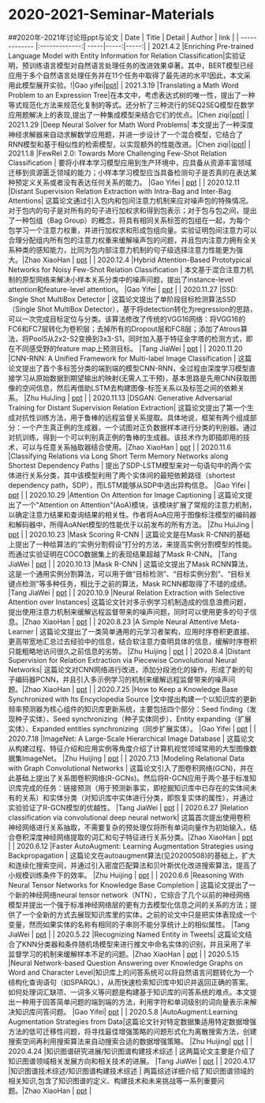 # 2020-2021-Seminar-Materials
##2020年-2021年讨论班ppt与论文
| Date | Title | Detail | Author | link |
| ------------- |:-------------:| -----|-----:|-----:|
| 2021.4.2 |Enriching Pre-trained Language Model with Entity Information for Relation Classification|实验证明，预训练语言模型对自然语言处理任务的改进效果卓著。其中，BERT模型已经应用于多个自然语言处理任务并在11个任务中取得了最先进的水平!因此，本文采用此模型展开实验。!|Gao yifei|[ppt](https://github.com/Tbb-nj/2020-2021-Seminar-Materials/tree/main/20210402)|
| 2021.3.19 |Translating a Math Word Problem to an Expression Tree|在本文中，考虑表达式树的唯一性，提出了一种等式规范化方法来规范化复制的等式。还分析了三种流行的SEQ2SEQ模型在数学应用题解决上的表现,提出了一种集成模型来结合它们的优点。|Chen ziqi|[ppt](https://github.com/Tbb-nj/2020-2021-Seminar-Materials/tree/main/20210319)|
| 2021.1.29 |Deep Neural Solver for Math Word Problems| 本文提出了一种深度神经求解器来自动求解数学应用题，并进一步设计了一个混合模型，它结合了RNN模型和基于相似性的检索模型，以实现额外的性能改进。|Chen ziqi|([ppt](https://github.com/Tbb-nj/2020-2021-Seminar-Materials/tree/main/20210129)|
| 2021.1.8 |FewRel 2.0: Towards More Challenging Few-Shot Relation Classification | 要将小样本学习模型应用到生产环境中，应具备从资源丰富领域迁移到资源匮乏领域的能力；小样本学习模型应当具备检测句子是否真的在表达某种预定义关系或者没有表达任何关系的能力。 |Gao Yifei | [ppt](https://github.com/Tbb-nj/2020-2021-Seminar-Materials/tree/main/20210108) |
| 2020.12.11 |Distant Supervision Relation Extraction with Intra-Bag and Inter-Bag Attentions| 这篇论文通过引入包内和包间注意力机制来应对噪声包的特殊情况。对于包内的句子是对所有的句子进行加权求和得到包表示；对于包与包之间，提出了一种包组（Bag Group）的概念，将具有相同关系标签的包组在一起，为每个包学习一个注意力权重，并进行加权求和形成包组向量。实验证明包间注意力可以合理分配组内所有包的注意力权重来缓解噪声包的问题，并且包内注意力拥有全关系种类的感知能力，比同为包内部注意力机制的句子级选择注意力性能更为强大。|Zhao XiaoHan | [ppt](https://github.com/Tbb-nj/2020-2021-Seminar-Materials/tree/main/20201211) |
| 2020.12.4 |Hybrid Attention-Based Prototypical Networks for Noisy Few-Shot Relation Classification | 本文基于混合注意力机制的原型网络来解决小样本关系分类中的噪声问题，提出了instance-level attention和feature-level attention。 |Gao Yifei | [ppt](https://github.com/Tbb-nj/2020-2021-Seminar-Materials/tree/main/20201204) |
| 2020.11.27 |SSD: Single Shot MultiBox Detector | 这篇论文提出了单阶段目标检测算法SSD（Single Shot MultiBox Detector），基于将detection转化为regression的思路，可以一次完成目标定位与分类。该算法修改了传统的VGG16网络：将VGG16的FC6和FC7层转化为卷积层；去掉所有的Dropout层和FC8层；添加了Atrous算法，将Pool5从2x2-S2变换到3x3-S1，同时加入基于特征金字塔的检测方式，即在不同感受野的feature map上预测目标。 |Tang JiaWei | [ppt](https://github.com/Tbb-nj/2020-2021-Seminar-Materials/tree/main/20201127) |
| 2020.11.20 |CNN-RNN: A Unified Framework for Multi-label Image Classification | 这篇论文提出了首个多标签分类的端到端的模型CNN-RNN，全过程由深度学习模型直接学习从原始数据到期望输出的映射(无需人工干预)，基本思路是先用CNN获取图像的空间信息，然后再借助LSTM去构建图像-标签关系以及标签之间的依赖关系。 |Zhu HuiJing | [ppt](https://github.com/Tbb-nj/2020-2021-Seminar-Materials/tree/main/20201120) |
| 2020.11.13 |DSGAN: Generative Adversarial Training for Distant Supervision Relation Extraction| 这篇论文提出了第一个生成对抗性训练方法，用于鲁棒的远程监督关系提取。具体地说，框架有两个组成部分：一个产生真正例的生成器，一个试图对正负数据样本进行分类的判别器。通过对抗训练，得到一个可以判别真正例的鲁棒的生成器。该技术作为即插即用的技术，可以与任意关系抽取器结合使用。|Zhao XiaoHan | [ppt](https://github.com/Tbb-nj/2020-2021-Seminar-Materials/tree/main/20201113) |
| 2020.11.6 |Classifying Relations via Long Short Term Memory Networks along Shortest Dependency Paths | 提出了SDP-LSTM模型来对一句语句中的两个实体进行关系分类，其中该模型利用了两个实体间的最短依赖路径（shortest dependency path，SDP），而LSTM能够从SDP中选出异构信息。 |Gao Yifei | [ppt](https://github.com/Tbb-nj/2020-2021-Seminar-Materials/tree/main/20201106) |
| 2020.10.29 |Attention On Attention for  Image Captioning | 这篇论文提出了一个"Attention on Attention"(AoA)模块，该模块扩展了常规的注意力机制，以确定注意力结果和查询结果的相关性。作者将AoA应用于图像标注模型的编码器和解码器中，所得AoANet模型的性能优于以前发布的所有方法。 |Zhu HuiJing | [ppt](https://github.com/Tbb-nj/2020-2021-Seminar-Materials/tree/main/20201029) |
| 2020.10.23 |Mask Scoring R-CNN | 这篇论文是在Mask R-CNN的基础上提出了一种给算法的“实例分割假设”打分的方法，来提高实例分割模型的性能。而通过实验证明在COCO数据集上的表现结果超越了Mask R-CNN。 |Tang JiaWei | [ppt](https://github.com/Tbb-nj/2020-2021-Seminar-Materials/tree/main/20201023) |
| 2020.10.13 |Mask R-CNN | 这篇论文提出了Mask RCNN算法，这是一个通用实例分割算法，可以用于做“目标检测”、“目标实例分割”、“目标关键点检测”等多种任务，相比于之前的算法，Mask RCNN都取得了不错的成绩。 |Tang JiaWei | [ppt](https://github.com/Tbb-nj/2020-2021-Seminar-Materials/tree/main/20201013) |
| 2020.10.9 |Neural Relation Extraction with Selective Attention over Instances| 这篇论文针对多示例学习机制造成的信息浪费问题，提出使用注意力机制来缓解远程监督带来的噪声问题，同时可以使用更多的句子信息。|Zhao XiaoHan | [ppt](https://github.com/Tbb-nj/2020-2021-Seminar-Materials/tree/main/20201009) |
| 2020.8.23 |A Simple Neural Attentive Meta-Learner | 这篇论文提出了一类简单通用的元学习者架构，应用时序卷积更直接、更高带宽地汇总过去经验中的信息，结合软注意力查明具体的信息，缓解时序卷积只能粗略地访问很久之前信息的劣势。 |Zhu Huijing | [ppt](https://github.com/Tbb-nj/2020-2021-Seminar-Materials/tree/main/20200823) |
| 2020.8.4 |Distant Supervision for Relation Extraction via Piecewise Convolutional Neural Networks| 这篇论文对CNN网络进行改进，添加分段池化的操作，形成了新的句子编码器PCNN，并且引入多示例学习的机制来缓解远程监督带来的噪声问题。|Zhao XiaoHan | [ppt](https://github.com/Tbb-nj/2020-2021-Seminar-Materials/tree/main/20200804) |
| 2020.7.25 |How to Keep a Knowledge Base Synchronized with Its Encyclopedia Source |文中提出构建一个以知识库的更新频率预测器为核心组件的知识库更新系统，主要包括四个部分：Seed finding（发现种子实体）、Seed synchronizing（种子实体同步）、Entity expanding（扩展实体）、Expanded entities synchronizing（同步扩展实体）。 |Gao Yifei | [ppt](https://github.com/Tbb-nj/2020-2021-Seminar-Materials/tree/main/20200725) |
| 2020.7.18 |ImageNet: A Large-Scale Hierarchical Image Database | 这篇论文从构建过程、特征介绍和应用实例等角度介绍了计算机视觉领域常用的大型图像数据集ImageNet。 |Zhu Huijing | [ppt](https://github.com/Tbb-nj/2020-2021-Seminar-Materials/tree/main/20200718) |
| 2020.7.13 |Modeling Relational Data with Graph Convolutional Networks | 这篇论文引入了图卷积网络(GCN)，并在此基础上提出了关系图卷积网络(R-GCNs)。然后将R-GCN应用于两个基于标准知识库完成的任务：链接预测（用于预测新事实，即挖掘知识库中已存在的实体间未有的关系）和实体分类（对知识库中实体进行分类，即恢复实体的属性），并通过实验验证了R-GCN模型的优越性。 |Tang JiaWei | [ppt](https://github.com/Tbb-nj/2020-2021-Seminar-Materials/tree/main/20200713) |
| 2020.6.27 |Relation classification via convolutional deep neural network| 这篇首次提出使用卷积神经网络进行关系抽取，不需要复杂的预处理仅将所有单词向量作为初始输入，结合卷积深度神经网络提取的词汇和句子特征进行关系分类。|Zhao XiaoHan | [ppt](https://github.com/Tbb-nj/2020-2021-Seminar-Materials/tree/main/20200627) |
| 2020.6.12 |Faster AutoAugment: Learning Augmentation Strategies using Backpropagation | 这篇论文在autoaugment算法(见20200508)的基础上，扩大和连续化搜索空间，并通过引入密度匹配算法和贝叶斯优化改进搜索算法，提高了小规模训练条件下的效率。 |Zhu Huijing | [ppt](https://github.com/Tbb-nj/2020-2021-Seminar-Materials/tree/main/20200612) |
| 2020.6.6 |Reasoning With Neural Tensor Networks for Knowledge Base Completion | 这篇论文提出了一个新的神经网络neural tensor network（NTN），它综合了几个以前的神经网络模型并提出一个强于标准神经网络层的更有力去模型化信息之间的关系的方法；提供了一个全新的方式去展现知识库里的实体，之前的论文中只是把实体表现成一个变量，然而如果实体的名称有相同的子串则不能分享统计上的相似属性。 |Tang JiaWei | [ppt](https://github.com/Tbb-nj/2020-2021-Seminar-Materials/tree/main/20200606) |
| 2020.5.22 |Recognizing Named Entity in Tweets| 这篇论文结合了KNN分类器和条件随机场模型来进行推文中命名实体的识别，并且采用了半监督学习的机制来缓解样本不足的问题。|Zhao XiaoHan | [ppt](https://github.com/Tbb-nj/2020-2021-Seminar-Materials/tree/main/20200522) |
| 2020.5.15 |Neural Network-based Question Answering over Knowledge Graphs on Word and Character Level|知识库上的问答系统可以将自然语言问题转化为一个结构化查询语句（如SPARQL），从而快速检索知识库中知识并返回正确的答案。如何处理词汇缺项、一词多义等问题是构建基于知识库的问答系统的难点。本文提出一种用于回答简单问题的端到端的方法，利用字符和单词级别的词向量表示来解决知识库问答问题。 |Gao Yifei| [ppt](https://github.com/Tbb-nj/2020-2021-Seminar-Materials/tree/main/20200515) |
| 2020.5.8 |AutoAugment:Learning Augmentation Strategies from Data|这篇论文针对特定数据集适用特定数据增强方法的低可迁移性问题，将寻找最佳增强策略的问题形式化为离散搜索方法，创建搜索空间再利用搜索算法来自动搜索合适的数据增强策略。 |Zhu Huijing| [ppt](https://github.com/Tbb-nj/2020-2021-Seminar-Materials/tree/main/20200508) |
| 2020.4.24 |知识图谱研究进展/知识图谱构建技术综述 | 这两篇论文主要是介绍了知识图谱领域相关发展方向和相关技术的进展。 |Tang JiaWei | [ppt](https://github.com/Tbb-nj/2020-2021-Seminar-Materials/tree/main/20200424) |
| 2020.4.17 |知识图谱技术综述/知识图谱构建技术综述 | 两篇综述详细介绍了知识图谱领域的相关知识,包含了知识图谱的定义、构建技术和未来挑战等一系列重要问题。|Zhao XiaoHan | [ppt](https://github.com/Tbb-nj/2020-2021-Seminar-Materials/tree/main/20200417) |
